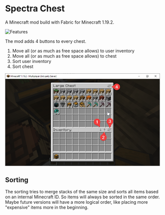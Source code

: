 # Spectra Chest

A Minecraft mod build with Fabric for Minecraft 1.19.2. 

![Features](/docs/assets/show.gif)

The mod adds 4 buttons to every chest.
1. Move all (or as much as free space allows) to user inventory
2. Move all (or as much as free space allows) to chest
3. Sort user inventory
4. Sort chest

![Button explanation](/docs/assets/overview-screenshot.png)

## Sorting

The sorting tries to merge stacks of the same size and sorts all items based on an internal Minecraft ID. 
So items will always be sorted in the same order. Maybe future versions will have a more logical order, like placing more "expensive" items more in the beginning.
